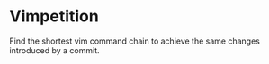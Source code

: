 # Vimpetition

Find the shortest vim command chain to achieve the same changes
introduced by a commit.
